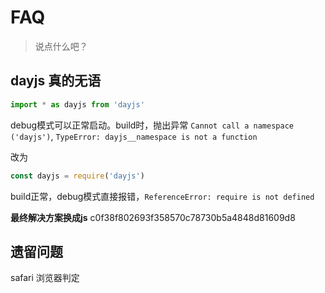 # FAQ

> 说点什么吧？

## dayjs 真的无语

```typescript
import * as dayjs from 'dayjs'
```

debug模式可以正常启动。build时，抛出异常 `Cannot call a namespace ('dayjs')`, `TypeError: dayjs__namespace is not a function`

改为 

```typescript
const dayjs = require('dayjs')
```

build正常，debug模式直接报错，`ReferenceError: require is not defined`

**最终解决方案换成js** c0f38f802693f358570c78730b5a4848d81609d8

## 遗留问题

safari 浏览器判定